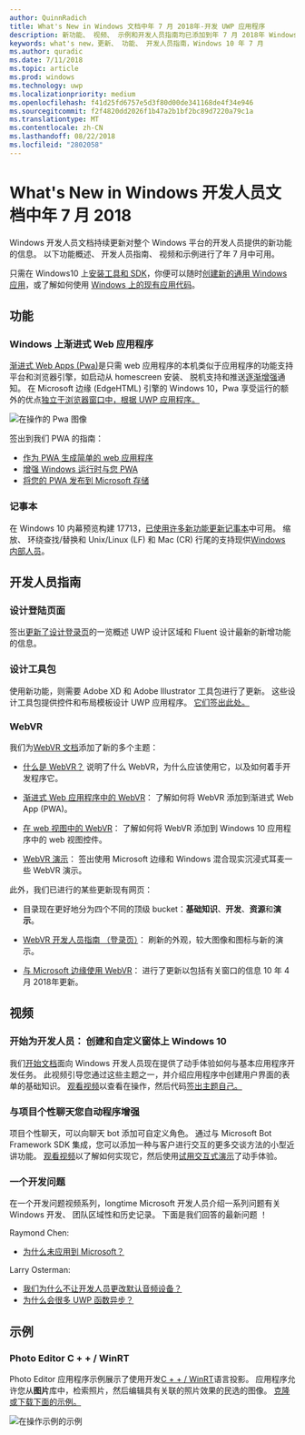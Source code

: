 ```yaml
---
author: QuinnRadich
title: What's New in Windows 文档中年 7 月 2018年-开发 UWP 应用程序
description: 新功能、 视频、 示例和开发人员指南均已添加到年 7 月 2018年 Windows 10 开发人员文档。
keywords: what's new，更新、 功能、 开发人员指南，Windows 10 年 7 月
ms.author: quradic
ms.date: 7/11/2018
ms.topic: article
ms.prod: windows
ms.technology: uwp
ms.localizationpriority: medium
ms.openlocfilehash: f41d25fd6757e5d3f80d00de341168de4f34e946
ms.sourcegitcommit: f2f4820dd2026f1b47a2b1bf2bc89d7220a79c1a
ms.translationtype: MT
ms.contentlocale: zh-CN
ms.lasthandoff: 08/22/2018
ms.locfileid: "2802058"
---
```

# <a name="whats-new-in-the-windows-developer-docs-in-july-2018"></a>What's New in Windows 开发人员文档中年 7 月 2018

Windows 开发人员文档持续更新对整个 Windows 平台的开发人员提供的新功能的信息。 以下功能概述、 开发人员指南、 视频和示例进行了年 7 月中可用。

只需在 Windows10 上[安装工具和 SDK](http://go.microsoft.com/fwlink/?LinkId=821431)，你便可以随时[创建新的通用 Windows 应用](../get-started/create-uwp-apps.md)，或了解如何使用 [Windows 上的现有应用代码](../porting/index.md)。

## <a name="features"></a>功能

### <a name="progressive-web-apps-on-windows"></a>Windows 上渐进式 Web 应用程序

[渐进式 Web Apps (Pwa)](https://developer.microsoft.com/windows/pwa)是只需 web 应用程序的本机类似于应用程序的功能支持平台和浏览器引擎，如启动从 homescreen 安装、 脱机支持和推送[逐渐增强](https://wikipedia.org/wiki/Progressive_enhancement)通知。 在 Microsoft 边缘 (EdgeHTML) 引擎的 Windows 10，Pwa 享受运行的额外的优点[独立于浏览器窗口中，根据 UWP 应用程序。](https://docs.microsoft.com/microsoft-edge/progressive-web-apps/windows-features)

![在操作的 Pwa 图像](images/progressive-web-apps.jpg)

签出到我们 PWA 的指南：

* [作为 PWA 生成简单的 web 应用程序](https://docs.microsoft.com/microsoft-edge/progressive-web-apps/get-started)
* [增强 Windows 运行时与您 PWA](https://docs.microsoft.com/en-us/microsoft-edge/progressive-web-apps/windows-features)
* [将您的 PWA 发布到 Microsoft 存储](https://docs.microsoft.com/microsoft-edge/progressive-web-apps/microsoft-store)

### <a name="notepad"></a>记事本

在 Windows 10 内幕预览构建 17713，[已使用许多新功能更新记事本](http://aka.ms/ant-man)中可用。 缩放、 环绕查找/替换和 Unix/Linux (LF) 和 Mac (CR) 行尾的支持现供[Windows 内部人员](https://insider.windows.com/)。 

## <a name="developer-guidance"></a>开发人员指南

### <a name="design-landing-page"></a>设计登陆页面

签出[更新了设计登录页](https://developer.microsoft.com/windows/apps/design)的一览概述 UWP 设计区域和 Fluent 设计最新的新增功能的信息。

### <a name="design-toolkits"></a>设计工具包

使用新功能，则需要 Adobe XD 和 Adobe Illustrator 工具包进行了更新。 这些设计工具包提供控件和布局模板设计 UWP 应用程序。 [它们签出此处。](../design/downloads/index.md)

### <a name="webvr"></a>WebVR

我们为[WebVR 文档](https://docs.microsoft.com/microsoft-edge/webvr/
)添加了新的多个主题：

* [什么是 WebVR？](https://docs.microsoft.com/microsoft-edge/webvr/what-is-webvr
) 说明了什么 WebVR，为什么应该使用它，以及如何着手开发程序它。

* [渐进式 Web 应用程序中的 WebVR](https://docs.microsoft.com/microsoft-edge/webvr/webvr-in-pwas)： 了解如何将 WebVR 添加到渐进式 Web App (PWA)。

* [在 web 视图中的 WebVR](https://docs.microsoft.com/microsoft-edge/webvr/webvr-in-webview)： 了解如何将 WebVR 添加到 Windows 10 应用程序中的 web 视图控件。

* [WebVR 演示](https://docs.microsoft.com/microsoft-edge/webvr/demos)： 签出使用 Microsoft 边缘和 Windows 混合现实沉浸式耳麦一些 WebVR 演示。

此外，我们已进行的某些更新现有网页：

* 目录现在更好地分为四个不同的顶级 bucket：**基础知识**、**开发**、**资源**和**演示**。

* [WebVR 开发人员指南 （登录页）](https://docs.microsoft.com/microsoft-edge/webvr/)： 刷新的外观，较大图像和图标与新的演示。

* [与 Microsoft 边缘使用 WebVR](https://docs.microsoft.com/microsoft-edge/webvr/webvr-with-edge)： 进行了更新以包括有关窗口的信息 10 年 4 月 2018年更新。

## <a name="videos"></a>视频

### <a name="get-started-for-devs-create-and-customize-a-form-on-windows-10"></a>开始为开发人员： 创建和自定义窗体上 Windows 10

我们[开始文档](../get-started/index.md)面向 Windows 开发人员现在提供了动手体验如何与基本应用程序开发任务。 此视频引导您通过这些主题之一，并介绍应用程序中创建用户界面的表单的基础知识。 [观看视频](https://www.youtube.com/watch?v=AgngKzq4hKI&feature=youtu.be)以查看在操作，然后代码[签出主题自己。](http://aka.ms/CreateForms)

### <a name="enhance-your-bot-with-project-personality-chat"></a>与项目个性聊天您自动程序增强

项目个性聊天，可以向聊天 bot 添加可自定义角色。 通过与 Microsoft Bot Framework SDK 集成，您可以添加一种与客户进行交互的更多交谈方法的小型近讲功能。 [观看视频](https://www.youtube.com/watch?v=5C_uD8g2QKg&feature=youtu.be)以了解如何实现它，然后使用[试用交互式演示](http://aka.ms/PersonalityChat)了动手体验。

### <a name="one-dev-question"></a>一个开发问题

在一个开发问题视频系列，longtime Microsoft 开发人员介绍一系列问题有关 Windows 开发、 团队区域性和历史记录。 下面是我们回答的最新问题 ！

Raymond Chen:

* [为什么未应用到 Microsoft？](https://www.youtube.com/watch?v=oL8ymamkEMU&feature=youtu.be)

Larry Osterman:

* [我们为什么不让开发人员更改默认音频设备？](https://www.youtube.com/watch?v=6aNUoVfbnmg&feature=youtu.be)
* [为什么会很多 UWP 函数异步？](https://www.youtube.com/watch?v=5M724QIy1Mk&feature=youtu.be)

## <a name="samples"></a>示例

### <a name="photo-editor-cwinrt"></a>Photo Editor C + + / WinRT

Photo Editor 应用程序示例展示了使用开发[C + + / WinRT](../cpp-and-winrt-apis/intro-to-using-cpp-with-winrt.md)语言投影。 应用程序允许您从**图片**库中，检索照片，然后编辑具有关联的照片效果的民选的图像。 [克隆或下载下面的示例。](https://github.com/Microsoft/Windows-appsample-photo-editor)

![在操作示例的示例](images/photo-editor-banner.png)
